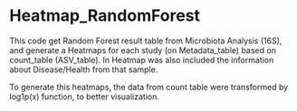 # Heatmap_RandomForest

This code get Random Forest result table from Microbiota Analysis (16S), and generate a Heatmaps for each study (on Metadata_table) based on count_table (ASV_table).
In Heatmap was also included the information about Disease/Health from that sample.

To generate this heatmaps, the data from count table were transformed by log1p(x) function, to better visualization.
